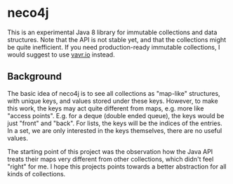 # neco4j #

This is an experimental Java 8 library for immutable collections and data structures. Note that the API is not stable yet, and that the collections might be quite inefficient. If you need production-ready immutable collections, I would suggest to use [vavr.io](vavr.io) instead.    

## Background ##
The basic idea of neco4j is to see all collections as "map-like" structures, with unique keys, and values stored under these keys. However, to make this work, the keys may act quite different from maps, e.g. more like "access points". E.g. for a deque (double ended queue), the keys would be just "front" and "back". For lists, the keys will be the indices of the entries. In a set, we are only interested in the keys themselves, there are no useful values.

The starting point of this project was the observation how the Java API treats their maps very different from other collections, which didn't feel "right" for me. I hope this projects points towards a better abstraction for all kinds of collections. 
